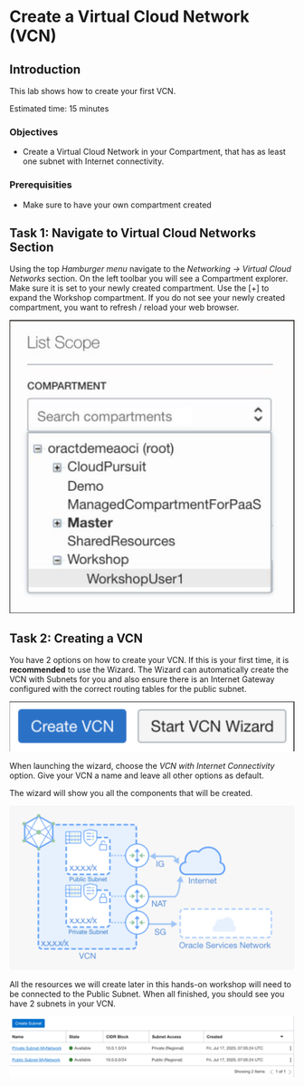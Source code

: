 # Create a Virtual Cloud Network (VCN)

## Introduction
This lab shows how to create your first VCN.

Estimated time: 15 minutes

### Objectives

* Create a Virtual Cloud Network in your Compartment, that has as least one subnet with Internet connectivity.

### Prerequisities

* Make sure to have your own compartment created

## Task 1: Navigate to Virtual Cloud Networks Section

Using the top _Hamburger menu_ navigate to the _Networking -> Virtual Cloud Networks_ section. On the left toolbar you will see a Compartment explorer. Make sure it is set to your newly created compartment.
Use the [+] to expand the Workshop compartment.
If you do not see your newly created compartment, you want to refresh / reload your web browser.

![](images/compartment-explorer.png " ")

## Task 2: Creating a VCN

You have 2 options on how to create your VCN. If this is your first time, it is
**recommended** to use the Wizard. The Wizard can automatically create the VCN with Subnets for you and also ensure there is an Internet Gateway configured with the correct routing tables for the public subnet.

![](images/network-wizzard.png " ")

When launching the wizard, choose the _VCN with Internet Connectivity_ option. Give your VCN a name and leave all other options as default.

The wizard will show you all the components that will be created.

![](images/vcn-example.png)

All the resources we will create later in this hands-on workshop will need to be connected to the Public Subnet. When all finished, you should see you have 2 subnets in your VCN.

![](images/subnets.png "")
